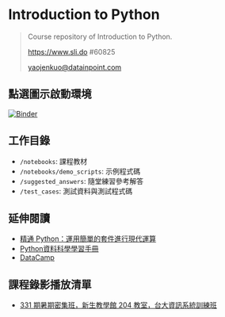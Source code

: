 # Introduction to Python

> Course repository of Introduction to Python.
>
> <https://www.sli.do> #60825 
>
> <yaojenkuo@datainpoint.com>

## 點選圖示啟動環境

[![Binder](https://mybinder.org/badge_logo.svg)](https://mybinder.org/v2/gh/yaojenkuo/introduction-to-python/master)

## 工作目錄

- `/notebooks`: 課程教材
- `/notebooks/demo_scripts`: 示例程式碼
- `/suggested_answers`: 隨堂練習參考解答
- `/test_cases`: 測試資料與測試程式碼

## 延伸閱讀

- [精通 Python：運用簡單的套件進行現代運算](https://www.books.com.tw/products/0010690075)
- [Python資料科學學習手冊](https://www.books.com.tw/products/0010774364)
- [DataCamp](https://www.datacamp.com/search?q=python&tap_a=5644-dce66f&tap_s=194899-1fb421&utm_medium=affiliate&utm_source=tonykuo)

## 課程錄影播放清單

- [331 期暑期密集班，新生教學館 204 教室，台大資訊系統訓練班](https://www.youtube.com/playlist?list=PLEq7iw5uOtuXo4TZVNQ8bAJzbxpJ3AqPG)